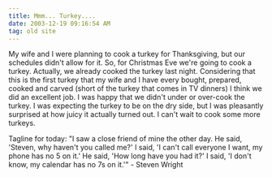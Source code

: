 ```yaml
---
title: Mmm... Turkey....
date: 2003-12-19 09:16:54 AM
tag: old site
---
```


My wife and I were planning to cook a turkey for Thanksgiving, but our schedules didn't allow for it. So, for Christmas Eve we're going to cook a turkey. Actually, we already cooked the turkey last night. Considering that this is the first turkey that my wife and I have every bought, prepared, cooked and carved (short of the turkey that comes in TV dinners) I think we did an excellent job. I was happy that we didn't under or over-cook the turkey. I was expecting the turkey to be on the dry side, but I was pleasantly surprised at how juicy it actually turned out. I can't wait to cook some more turkeys.

Tagline for today: "I saw a close friend of mine the other day. He said, 'Steven, why haven't you called me?' I said, 'I can't call everyone I want, my phone has no 5 on it.' He said, 'How long have you had it?' I said, 'I don't know, my calendar has no 7s on it.'" - Steven Wright
